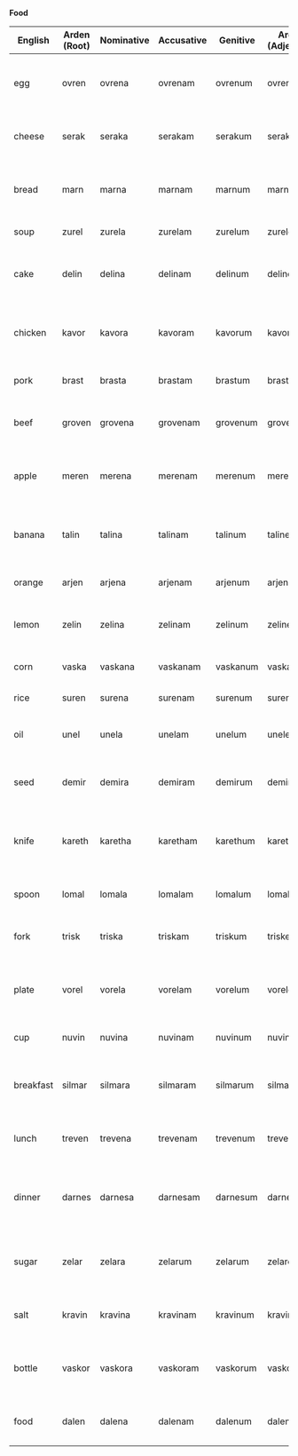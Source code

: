 **Food** 

| English | Arden (Root) | Nominative | Accusative | Genitive | Arden (Adjective) | Arden (Noun) | Notes / Etymology |
| ----- | ----- | ----- | ----- | ----- | ----- | ----- | ----- |
| egg | ovren | ovrena | ovrenam | ovrenum | ovrenel | ovren | From Latin *ovum*; soft but defined, foundational food |
| cheese | serak | seraka | serakam | serakum | serakel | serak | Savory sound; sharp like aged cheese |
| bread | marn | marna | marnam | marnum | marnel | marn | Rooted in “mar” (earth); staple nourishment |
| soup | zurel | zurela | zurelam | zurelum | zurelel | zurel | Warm, fluid, comforting |
| cake | delin | delina | delinam | delinum | delinel | delin | Light, festive tone; matches sweet, airy treat |
| chicken | kavor | kavora | kavoram | kavorum | kavorel | kavor | From “carve” \+ “avor” (life) — common protein |
| pork | brast | brasta | brastam | brastum | brastel | brast | Thick consonants, rustic flavor |
| beef | groven | grovena | grovenam | grovenum | grovenel | groven | Heavier root reflecting red meat weight |
| apple | meren | merena | merenam | merenum | merenel | meren | From *mer* (sweet) \+ *en* (fruit suffix); simple sweetness |
| banana | talin | talina | talinam | talinum | talinel | talin | Rhythm of the word mimics the shape of the fruit |
| orange | arjen | arjena | arjenam | arjenum | arjenel | arjen | Juicy, vivid root with energetic “j” |
| lemon | zelin | zelina | zelinam | zelinum | zelinel | zelin | Crisp and tangy, sharp-sounding |
| corn | vaska | vaskana | vaskanam | vaskanum | vaskanel | vaska | From “vast” \+ “kernel” — staple grain |
| rice | suren | surena | surenam | surenum | surenel | suren | Smooth and sustaining |
| oil | unel | unela | unelam | unelum | unelel | unel | Slippery phonetics, drawn from “olea” roots |
| seed | demir | demira | demiram | demirum | demirel | demir | Rooted in “germ,” connotes beginning |
| knife | kareth | karetha | karetham | karethum | karethel | kareth | Same as coffee root — may revise to avoid collision |
| spoon | lomal | lomala | lomalam | lomalum | lomalel | lomal | Gentle and rounded, like its shape |
| fork | trisk | triska | triskam | triskum | triskel | trisk | Sharp, spiky sound mimics its function |
| plate | vorel | vorela | vorelam | vorelum | vorelel | vorel | Flat and open-sounding; “vessel” influence |
| cup | nuvin | nuvina | nuvinam | nuvinum | nuvinel | nuvin | Warm, cozy, small-drink container |
| breakfast | silmar | silmara | silmaram | silmarum | silmarel | silmar | *Sil* (light) \+ *mar* (beginning); silver morning |
| lunch | treven | trevena | trevenam | trevenum | trevenel | treven | Midpoint of the day; neutral and rounded |
| dinner | darnes | darnesa | darnesam | darnesum | darnesel | darnes | Deep, grounding tone to reflect evening meal |
| sugar | zelar | zelara | zelarum | zelarum | zelarel | zelar | Light and sweet — sharp on entry, melts after |
| salt | kravin | kravina | kravinam | kravinum | kravinel | kravin | Crystalline, punchy; mineral inspiration |
| bottle | vaskor | vaskora | vaskoram | vaskorum | vaskorel | vaskor | Durable container; “vas” (vessel) \+ hard suffix |
| food | dalen | dalena | dalenam | dalenum | dalenel | dalen | Root of sustenance, nourishment, and life itself |
